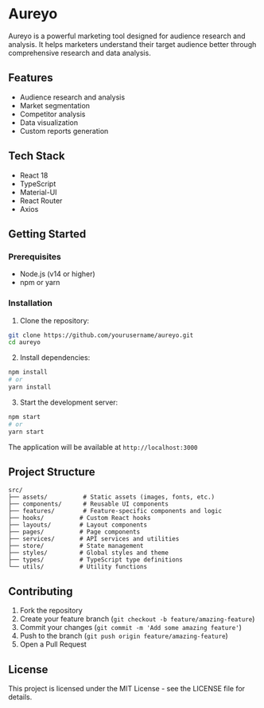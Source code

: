 # Aureyo

Aureyo is a powerful marketing tool designed for audience research and analysis. It helps marketers understand their target audience better through comprehensive research and data analysis.

## Features

- Audience research and analysis
- Market segmentation
- Competitor analysis
- Data visualization
- Custom reports generation

## Tech Stack

- React 18
- TypeScript
- Material-UI
- React Router
- Axios

## Getting Started

### Prerequisites

- Node.js (v14 or higher)
- npm or yarn

### Installation

1. Clone the repository:
```bash
git clone https://github.com/yourusername/aureyo.git
cd aureyo
```

2. Install dependencies:
```bash
npm install
# or
yarn install
```

3. Start the development server:
```bash
npm start
# or
yarn start
```

The application will be available at `http://localhost:3000`

## Project Structure

```
src/
├── assets/          # Static assets (images, fonts, etc.)
├── components/      # Reusable UI components
├── features/        # Feature-specific components and logic
├── hooks/          # Custom React hooks
├── layouts/        # Layout components
├── pages/          # Page components
├── services/       # API services and utilities
├── store/          # State management
├── styles/         # Global styles and theme
├── types/          # TypeScript type definitions
└── utils/          # Utility functions
```

## Contributing

1. Fork the repository
2. Create your feature branch (`git checkout -b feature/amazing-feature`)
3. Commit your changes (`git commit -m 'Add some amazing feature'`)
4. Push to the branch (`git push origin feature/amazing-feature`)
5. Open a Pull Request

## License

This project is licensed under the MIT License - see the LICENSE file for details.
